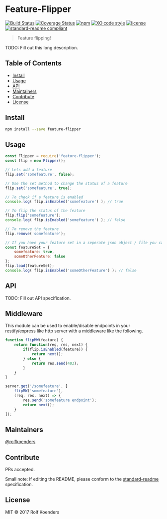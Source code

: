 # Feature-Flipper

[![Build Status](https://travis-ci.org/RolfKoenders/feature-flipper.svg?branch=master)](https://travis-ci.org/RolfKoenders/feature-flipper)
[![Coverage Status](https://coveralls.io/repos/github/RolfKoenders/feature-flipper/badge.svg?branch=master)](https://coveralls.io/github/RolfKoenders/feature-flipper?branch=master)
[![npm](https://img.shields.io/npm/v/feature-flipper.svg)](https://www.npmjs.com/package/feature-flipper)
[![XO code style](https://img.shields.io/badge/code_style-XO-5ed9c7.svg)](https://github.com/sindresorhus/xo)
[![license](https://img.shields.io/github/license/rolfkoenders/feature-flipper.svg)](https://github.com/RolfKoenders/feature-flipper/blob/master/LICENSE)
[![standard-readme compliant](https://img.shields.io/badge/standard--readme-OK-green.svg?style=flat-square)](https://github.com/RichardLitt/standard-readme)


> Feature flipping!

TODO: Fill out this long description.

## Table of Contents

- [Install](#install)
- [Usage](#usage)
- [API](#api)
- [Maintainers](#maintainers)
- [Contribute](#contribute)
- [License](#license)

## Install

```bash
npm install --save feature-flipper
```

## Usage

```js
const Flipper = require('feature-flipper');
const flip = new Flipper();

// Lets add a feature
flip.set('somefeature', false);

// Use the set method to change the status of a feature
flip.set('somefeature', true);

// To check if a feature is enabled
console.log( flip.isEnabled('somefeature') ); // true

// To flip the status of the feature
flip.flip('somefeature');
console.log( flip.isEnabled('somefeature') ); // false

// To remove the feature
flip.remove('somefeature');

// If you have your feature set in a seperate json object / file you can load them in
const featureSet = {
	somefeature: true,
	someOtherFeature: false
};
flip.load(featureSet);
console.log( flip.isEnabled('someOtherFeature') ); // false

```

## API
TODO: Fill out API specification.

## Middleware
This module can be used to enable/disable endpoints in your restify/express like http server with a middleware like the following.

```js
function flipMW(feature) {
	return function(req, res, next) {
		if(flip.isEnabled(feature)) {
			return next();
		} else {
			return res.send(403);
		}
	}
}

server.get('/somefeature', [
	flipMW('somefeature'),
	(req, res, next) => {
		res.send('somefeature endpoint');
		return next();
	}
]);
```

## Maintainers

[@rolfkoenders](https://github.com/rolfkoenders)

## Contribute

PRs accepted.

Small note: If editing the README, please conform to the [standard-readme](https://github.com/RichardLitt/standard-readme) specification.

## License

MIT © 2017 Rolf Koenders
